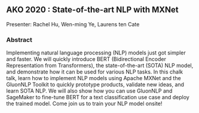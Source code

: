 ## AKO 2020 : State-of-the-art NLP with MXNet

Presenter: Rachel Hu, Wen-ming Ye, Laurens ten Cate


### Abstract 

Implementing natural language processing (NLP) models just got simpler and faster. We will quickly introduce BERT (Bidirectional Encoder Representation from Transformers), the state-of-the-art (SOTA) NLP model, and demonstrate how it can be used for various NLP tasks. In this chalk talk, learn how to implement NLP models using Apache MXNet and the GluonNLP Toolkit to quickly prototype products, validate new ideas, and learn SOTA NLP. We will also show how you can use GluonNLP and SageMaker to fine-tune BERT for a text classification use case and deploy the trained model. Come join us to train your NLP model onsite!
